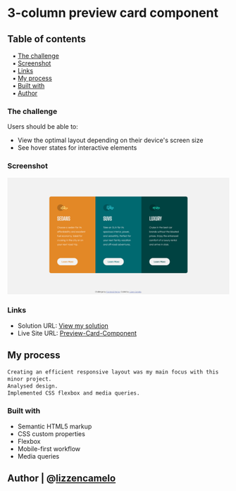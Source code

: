 # 3-column preview card component

## Table of contents

&nbsp;&nbsp; ▪️ [The challenge](#the-challenge)  
&nbsp;&nbsp; ▪️ [Screenshot](#screenshot)  
&nbsp;&nbsp; ▪️ [Links](#links)  
&nbsp;&nbsp; ▪️ [My process](#my-process)  
&nbsp;&nbsp; ▪️ [Built with](#built-with)  
&nbsp;&nbsp; ▪️ [Author](#author)  


### The challenge

Users should be able to:

- View the optimal layout depending on their device's screen size
- See hover states for interactive elements

### Screenshot

![Final design](./design/final-product.png)

### Links

- Solution URL: [View my solution](https://www.frontendmentor.io/solutions/responsivehtmlandcsspreviewcardcomponentwithcssflexbox-67z5i2uiA)
- Live Site URL: [Preview-Card-Component](https://lizzencamelo.github.io/responsive-HTML-and-CSS-order-preview-card-component/)

## My process

    Creating an efficient responsive layout was my main focus with this minor project.  
    Analysed design.  
    Implemented CSS flexbox and media queries.

### Built with

- Semantic HTML5 markup
- CSS custom properties
- Flexbox
- Mobile-first workflow
- Media queries


## Author | @[lizzencamelo](https://www.frontendmentor.io/profile/lizzencamelo)
